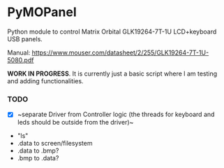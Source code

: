 # PyMOPanel
Python module to control Matrix Orbital GLK19264-7T-1U LCD+keyboard USB panels.

Manual: https://www.mouser.com/datasheet/2/255/GLK19264-7T-1U-5080.pdf

**WORK IN PROGRESS**. It is currently just a basic script where I am testing and adding functionalities.

### TODO
 - [x] ~separate Driver from Controller logic (the threads for keyboard and leds should be outside from the driver)~
 - "ls"
 - .data to screen/filesystem
 - .data to .bmp?
 - .bmp to .data?
